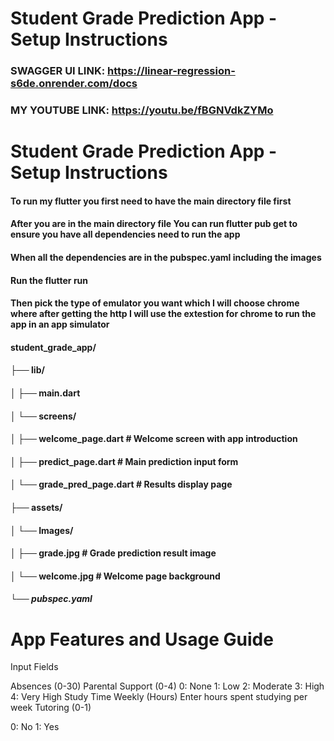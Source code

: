 # Student Grade Prediction App - Setup Instructions
### SWAGGER UI LINK: https://linear-regression-s6de.onrender.com/docs
### MY YOUTUBE LINK: https://youtu.be/fBGNVdkZYMo 
# Student Grade Prediction App - Setup Instructions
#### To run my flutter  you first need to have the main directory file first
#### After you are in the main directory file You can run flutter pub get to ensure you have all dependencies need to run the app
#### When all the dependencies are in the pubspec.yaml including the images
#### Run the flutter run
#### Then pick the type of emulator you want which I will choose chrome where after getting the http I will use the extestion for chrome to run the app in an app simulator 
#### student_grade_app/
#### ├── lib/
#### │   ├── main.dart
#### │   └── screens/
#### │       ├── welcome_page.dart    # Welcome screen with app introduction
#### │       ├── predict_page.dart    # Main prediction input form
#### │       └── grade_pred_page.dart # Results display page
#### ├── assets/
#### │   └── Images/
#### │       ├── grade.jpg           # Grade prediction result image
#### │       └── welcome.jpg         # Welcome page background
##### └── pubspec.yaml
# App Features and Usage Guide
Input Fields

Absences (0-30)
Parental Support (0-4)
0: None
1: Low
2: Moderate
3: High
4: Very High
Study Time Weekly (Hours)
Enter hours spent studying per week
Tutoring (0-1)

0: No
1: Yes



